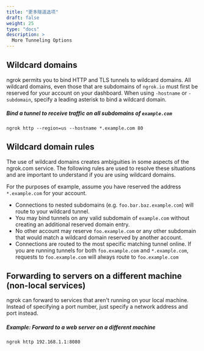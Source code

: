 ```yaml
---
title: "更多隧道选项"
draft: false
weight: 25
type: "docs"
description: >
  More Tunneling Options
---
```


## Wildcard domains

ngrok permits you to bind HTTP and TLS tunnels to wildcard domains. All wildcard domains, even those that are subdomains of `ngrok.io` must first be reserved for your account on your dashboard. When using `-hostname` or `-subdomain`, specify a leading asterisk to bind a wildcard domain.

##### Bind a tunnel to receive traffic on all subdomains of `example.com`

    ngrok http --region=us --hostname *.example.com 80

## Wildcard domain rules

The use of wildcard domains creates ambiguities in some aspects of the ngrok.com service. The following rules are used to resolve these situations and are important to understand if you are using wildcard domains.

For the purposes of example, assume you have reserved the address `*.example.com` for your account.

- Connections to nested subdomains (e.g. `foo.bar.baz.example.com`) will route to your wildcard tunnel.
- You may bind tunnels on any valid subdomain of `example.com` without creating an additional reserved domain entry.
- No other account may reserve `foo.example.com` or any other subdomain that would match a wildcard domain reserved by another account.
- Connections are routed to the most specific matching tunnel online. If you are running tunnels for both `foo.example.com` and `*.example.com`, requests to `foo.example.com` will always route to `foo.example.com`

## Forwarding to servers on a different machine (non-local services)

ngrok can forward to services that aren't running on your local machine. Instead of specifying a port number, just specify a network address and port instead.

##### Example: Forward to a web server on a different machine

    ngrok http 192.168.1.1:8080
